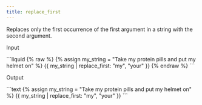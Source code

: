 ```yaml
---
title: replace_first
---
```


Replaces only the first occurrence of the first argument in a string with the second argument.

<p class="code-label">Input</p>
```liquid
{% raw %}
{% assign my_string = "Take my protein pills and put my helmet on" %}
{{ my_string | replace_first: "my", "your" }}
{% endraw %}
```

<p class="code-label">Output</p>
```text
{% assign my_string = "Take my protein pills and put my helmet on" %}
{{ my_string | replace_first: "my", "your" }}
```
